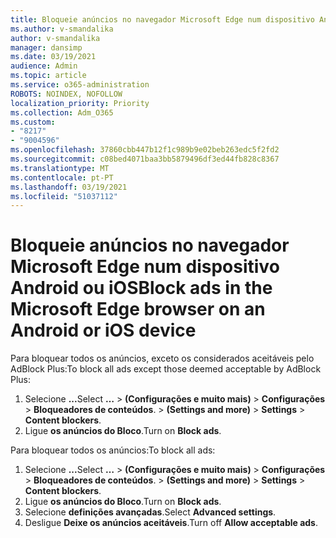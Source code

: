 ```yaml
---
title: Bloqueie anúncios no navegador Microsoft Edge num dispositivo Android ou iOS
ms.author: v-smandalika
author: v-smandalika
manager: dansimp
ms.date: 03/19/2021
audience: Admin
ms.topic: article
ms.service: o365-administration
ROBOTS: NOINDEX, NOFOLLOW
localization_priority: Priority
ms.collection: Adm_O365
ms.custom:
- "8217"
- "9004596"
ms.openlocfilehash: 37860cbb447b12f1c989b9e02beb263edc5f2fd2
ms.sourcegitcommit: c08bed4071baa3bb5879496df3ed44fb828c8367
ms.translationtype: MT
ms.contentlocale: pt-PT
ms.lasthandoff: 03/19/2021
ms.locfileid: "51037112"
---
```

# <a name="block-ads-in-the-microsoft-edge-browser-on-an-android-or-ios-device"></a><span data-ttu-id="64860-102">Bloqueie anúncios no navegador Microsoft Edge num dispositivo Android ou iOS</span><span class="sxs-lookup"><span data-stu-id="64860-102">Block ads in the Microsoft Edge browser on an Android or iOS device</span></span>

<span data-ttu-id="64860-103">Para bloquear todos os anúncios, exceto os considerados aceitáveis pelo AdBlock Plus:</span><span class="sxs-lookup"><span data-stu-id="64860-103">To block all ads except those deemed acceptable by AdBlock Plus:</span></span>
1. <span data-ttu-id="64860-104">Selecione **...**</span><span class="sxs-lookup"><span data-stu-id="64860-104">Select **…**</span></span><span data-ttu-id="64860-105"> > **(Configurações e muito mais)**  >  **Configurações**  >  **Bloqueadores de conteúdos**.</span><span class="sxs-lookup"><span data-stu-id="64860-105"> > **(Settings and more)** > **Settings** > **Content blockers**.</span></span>
2. <span data-ttu-id="64860-106">Ligue **os anúncios do Bloco**.</span><span class="sxs-lookup"><span data-stu-id="64860-106">Turn on **Block ads**.</span></span>

<span data-ttu-id="64860-107">Para bloquear todos os anúncios:</span><span class="sxs-lookup"><span data-stu-id="64860-107">To block all ads:</span></span>
1. <span data-ttu-id="64860-108">Selecione **...**</span><span class="sxs-lookup"><span data-stu-id="64860-108">Select **…**</span></span><span data-ttu-id="64860-109"> > **(Configurações e muito mais)**  >  **Configurações**  >  **Bloqueadores de conteúdos**.</span><span class="sxs-lookup"><span data-stu-id="64860-109"> > **(Settings and more)** > **Settings** > **Content blockers**.</span></span>
2. <span data-ttu-id="64860-110">Ligue **os anúncios do Bloco**.</span><span class="sxs-lookup"><span data-stu-id="64860-110">Turn on **Block ads**.</span></span>
3. <span data-ttu-id="64860-111">Selecione **definições avançadas**.</span><span class="sxs-lookup"><span data-stu-id="64860-111">Select **Advanced settings**.</span></span>
4. <span data-ttu-id="64860-112">Desligue **Deixe os anúncios aceitáveis**.</span><span class="sxs-lookup"><span data-stu-id="64860-112">Turn off **Allow acceptable ads**.</span></span>